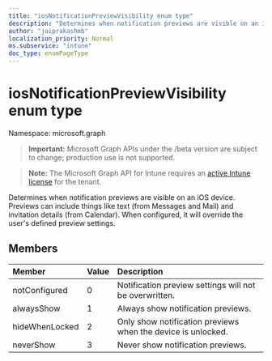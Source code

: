 ```yaml
---
title: "iosNotificationPreviewVisibility enum type"
description: "Determines when notification previews are visible on an iOS device. Previews can include things like text (from Messages and Mail) and invitation details (from Calendar). When configured, it will override the user's defined preview settings."
author: "jaiprakashmb"
localization_priority: Normal
ms.subservice: "intune"
doc_type: enumPageType
---
```


# iosNotificationPreviewVisibility enum type

Namespace: microsoft.graph

> **Important:** Microsoft Graph APIs under the /beta version are subject to change; production use is not supported.

> **Note:** The Microsoft Graph API for Intune requires an [active Intune license](https://go.microsoft.com/fwlink/?linkid=839381) for the tenant.

Determines when notification previews are visible on an iOS device. Previews can include things like text (from Messages and Mail) and invitation details (from Calendar). When configured, it will override the user's defined preview settings.

## Members
|Member|Value|Description|
|:---|:---|:---|
|notConfigured|0|Notification preview settings will not be overwritten.|
|alwaysShow|1|Always show notification previews.|
|hideWhenLocked|2|Only show notification previews when the device is unlocked.|
|neverShow|3|Never show notification previews.|